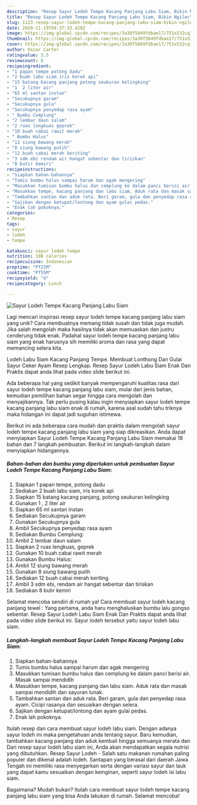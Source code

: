 ```yaml
---
description: "Resep Sayur Lodeh Tempe Kacang Panjang Labu Siam, Bikin Ngiler"
title: "Resep Sayur Lodeh Tempe Kacang Panjang Labu Siam, Bikin Ngiler"
slug: 1123-resep-sayur-lodeh-tempe-kacang-panjang-labu-siam-bikin-ngiler
date: 2020-11-19T04:37:33.428Z
image: https://img-global.cpcdn.com/recipes/3a30f5049fdbae17/751x532cq70/sayur-lodeh-tempe-kacang-panjang-labu-siam-foto-resep-utama.jpg
thumbnail: https://img-global.cpcdn.com/recipes/3a30f5049fdbae17/751x532cq70/sayur-lodeh-tempe-kacang-panjang-labu-siam-foto-resep-utama.jpg
cover: https://img-global.cpcdn.com/recipes/3a30f5049fdbae17/751x532cq70/sayur-lodeh-tempe-kacang-panjang-labu-siam-foto-resep-utama.jpg
author: Oscar Carter
ratingvalue: 3.5
reviewcount: 8
recipeingredient:
- "1 papan tempe potong dadu"
- "2 buah labu siam iris korek api"
- "15 batang kacang panjang potong seukuran kelingking"
- "1  2 liter air"
- "65 ml santan instan"
- "Secukupnya garam"
- "Secukupnya gula"
- "Secukupnya penyedap rasa ayam"
- " Bumbu Cemplung"
- "2 lembar daun salam"
- "2 ruas lengkuas geprek"
- "10 buah cabai rawit merah"
- " Bumbu Halus"
- "12 siung bawang merah"
- "8 siung bawang putih"
- "12 buah cabai merah keriting"
- "3 sdm ebi rendam air hangat sebentar dan tiriskan"
- "8 butir kemiri"
recipeinstructions:
- "Siapkan bahan-bahannya"
- "Tumis bumbu halus sampai harum dan agak mengering"
- "Masukkan tumisan bumbu halus dan cemplung ke dalam panci berisi air. Masak sampai mendidih"
- "Masukkan tempe, kacang panjang dan labu siam. Aduk rata dan masak sampai mendidih dan sayuran lunak."
- "Tambahkan santan dan aduk rata. Beri garam, gula dan penyedap rasa ayam. Cicipi rasanya dan sesuaikan dengan selera."
- "Sajikan dengan ketupat/lontong dan ayam gulai pedas."
- "Enak lah pokoknya."
categories:
- Resep
tags:
- sayur
- lodeh
- tempe

katakunci: sayur lodeh tempe 
nutrition: 198 calories
recipecuisine: Indonesian
preptime: "PT22M"
cooktime: "PT55M"
recipeyield: "4"
recipecategory: Lunch

---
```



![Sayur Lodeh Tempe Kacang Panjang Labu Siam](https://img-global.cpcdn.com/recipes/3a30f5049fdbae17/751x532cq70/sayur-lodeh-tempe-kacang-panjang-labu-siam-foto-resep-utama.jpg)

Lagi mencari inspirasi resep sayur lodeh tempe kacang panjang labu siam yang unik? Cara membuatnya memang tidak susah dan tidak juga mudah. Jika salah mengolah maka hasilnya tidak akan memuaskan dan justru cenderung tidak enak. Padahal sayur lodeh tempe kacang panjang labu siam yang enak harusnya sih memiliki aroma dan rasa yang dapat memancing selera kita.

Lodeh Labu Siam Kacang Panjang Tempe. Membuat Lonthong Dan Gulai Sayur Ceker Ayam Resep Lengkap. Resep Sayur Lodeh Labu Siam Enak Dan Praktis dapat anda lihat pada video slide berikut ini.

Ada beberapa hal yang sedikit banyak mempengaruhi kualitas rasa dari sayur lodeh tempe kacang panjang labu siam, mulai dari jenis bahan, kemudian pemilihan bahan segar hingga cara mengolah dan menyajikannya. Tak perlu pusing kalau ingin menyiapkan sayur lodeh tempe kacang panjang labu siam enak di rumah, karena asal sudah tahu triknya maka hidangan ini dapat jadi suguhan istimewa.


Berikut ini ada beberapa cara mudah dan praktis dalam mengolah sayur lodeh tempe kacang panjang labu siam yang siap dikreasikan. Anda dapat menyiapkan Sayur Lodeh Tempe Kacang Panjang Labu Siam memakai 18 bahan dan 7 langkah pembuatan. Berikut ini langkah-langkah dalam menyiapkan hidangannya.

<!--inarticleads1-->

##### Bahan-bahan dan bumbu yang diperlukan untuk pembuatan Sayur Lodeh Tempe Kacang Panjang Labu Siam:

1. Siapkan 1 papan tempe, potong dadu
1. Sediakan 2 buah labu siam, iris korek api
1. Siapkan 15 batang kacang panjang, potong seukuran kelingking
1. Gunakan 1 , 2 liter air
1. Siapkan 65 ml santan instan
1. Sediakan Secukupnya garam
1. Gunakan Secukupnya gula
1. Ambil Secukupnya penyedap rasa ayam
1. Sediakan  Bumbu Cemplung:
1. Ambil 2 lembar daun salam
1. Siapkan 2 ruas lengkuas, geprek
1. Gunakan 10 buah cabai rawit merah
1. Gunakan  Bumbu Halus:
1. Ambil 12 siung bawang merah
1. Gunakan 8 siung bawang putih
1. Sediakan 12 buah cabai merah keriting
1. Ambil 3 sdm ebi, rendam air hangat sebentar dan tiriskan
1. Sediakan 8 butir kemiri


Selamat mencoba sendiri di rumah ya! Cara membuat sayur lodeh kacang panjang tewel : Yang pertama, anda haru menghaluskan bumbu lalu gongso sebentar. Resep Sayur Lodeh Labu Siam Enak Dan Praktis dapat anda lihat pada video slide berikut ini. Sayur lodeh tersebut yaitu sayur lodeh labu siam. 

<!--inarticleads2-->

##### Langkah-langkah membuat Sayur Lodeh Tempe Kacang Panjang Labu Siam:

1. Siapkan bahan-bahannya
1. Tumis bumbu halus sampai harum dan agak mengering
1. Masukkan tumisan bumbu halus dan cemplung ke dalam panci berisi air. Masak sampai mendidih
1. Masukkan tempe, kacang panjang dan labu siam. Aduk rata dan masak sampai mendidih dan sayuran lunak.
1. Tambahkan santan dan aduk rata. Beri garam, gula dan penyedap rasa ayam. Cicipi rasanya dan sesuaikan dengan selera.
1. Sajikan dengan ketupat/lontong dan ayam gulai pedas.
1. Enak lah pokoknya.


Itulah resep dan cara membuat sayur lodeh labu siam. Dengan adanya sayur lodeh ini maka pengetahuan anda tentang sayur. Baru kemudian, tambahkan kacang panjang dan aduk kembali hingga semuanya merata dan Dari resep sayur lodeh labu siam ini, Anda akan mendapatkan segala nutrisi yang dibutuhkan. Resep Sayur Lodeh - Salah satu makanan rumahan paling populer dan dikenal adalah lodeh. Santapan yang berasal dari daerah Jawa Tengah ini memiliki rasa menyegarkan serta dengan variasi sayur dan lauk yang dapat kamu sesuaikan dengan keinginan, seperti sayur lodeh isi labu siam. 

Bagaimana? Mudah bukan? Itulah cara membuat sayur lodeh tempe kacang panjang labu siam yang bisa Anda lakukan di rumah. Selamat mencoba!
